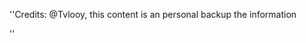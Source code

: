 ''Credits: @Tvlooy, this content is an personal backup the information
<script src="https://gist.github.com/tvlooy/fd6bc5a77bc03f4d419f395dfcf4f038.js"></script>''
